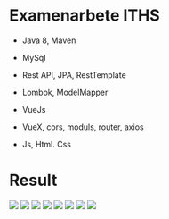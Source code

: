 # Examenarbete ITHS 

* Java 8, Maven
* MySql
* Rest API, JPA, RestTemplate
* Lombok, ModelMapper 

* VueJs
* VueX, cors, moduls, router, axios 
* Js, Html. Css


# Result	
![](img/1.gif)
![](img/2.gif)
![](img/3.gif)
![](img/4.gif)
![](img/5.gif)
![](img/6.gif)
![](img/7.gif)
![](img/8.gif)

